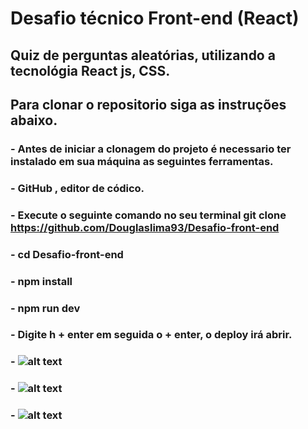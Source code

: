 # Desafio técnico Front-end (React)

## Quiz de perguntas aleatórias, utilizando a tecnológia React js, CSS.

## Para clonar o repositorio siga as instruções abaixo.

### - Antes de iniciar a clonagem do projeto é necessario ter instalado em sua máquina as seguintes ferramentas. 

### - GitHub , editor de códico.

### - Execute o seguinte comando no seu terminal git clone https://github.com/Douglaslima93/Desafio-front-end

### - cd Desafio-front-end

### - npm install

### - npm run dev

### - Digite h + enter em seguida o + enter, o deploy irá abrir.

### - ![alt text](../imagem1.png)
### - ![alt text](../imagem2.png)
### - ![alt text](../imagem3.png)


